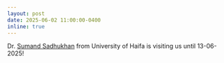 ```yaml
---
layout: post
date: 2025-06-02 11:00:00-0400
inline: true
---
```


Dr. [Sumand Sadhukhan](https://sites.google.com/view/suman-sadhukhan/home) from University of Haifa is visiting us until 13-06-2025!
